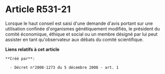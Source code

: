 # Article R531-21

Lorsque le haut conseil est saisi d'une demande d'avis portant sur une utilisation confinée d'organismes génétiquement
modifiés, le président du comité économique, éthique et social ou un membre désigné par lui peut assister en tant
qu'observateur aux débats du comité scientifique.

**Liens relatifs à cet article**

	**Créé par**:

	  - Décret n°2008-1273 du 5 décembre 2008 - art. 1
